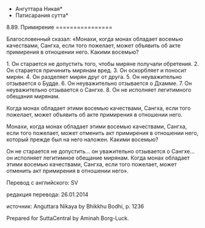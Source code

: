 * Ангуттара Никая*
* Патисарания сутта*

8\.89\. Примирение
\=\=\=\=\=\=\=\=\=\=\=\=\=\=\=\=

Благословенный сказал: «Монахи, когда монах обладает восемью качествами, Сангха, если того пожелает, может объявить об акте примирения в отношении него\. Какими восемью?

1\. Он старается не допустить того, чтобы миряне получали обретения\.
2\. Он старается причинить мирянам вред\.
3\. Он оскорбляет и поносит мирян\.
4\. Он разделяет мирян друг от друга\.
5\. Он неуважительно отзывается о Будде\.
6\. Он неуважительно отзывается о Дхамме\.
7\. Он неуважительно отзывается о Сангхе\.
8\. Он не исполняет легитимного обещания мирянам\.

Когда монах обладает этими восемью качествами, Сангха, если того пожелает, может объявить об акте примирения в отношении него\.

Монахи, когда монах обладает этими восемью качествами, Сангха, если того пожелает, может отменить акт примирения в отношении него, который прежде был на него наложен\. Какими восемью?

Он не старается не допустить… он уважительно отзывается о Сангхе… он исполняет легитимное обещание мирянам\. Когда монах обладает этими восемью качествами, Сангха, если того пожелает, может отменить акт примирения в отношении него»\.

Перевод с английского: SV

редакция перевода: 26\.01\.2014

источник: Anguttara Nikaya by Bhikkhu Bodhi, p\. 1236

Prepared for SuttaCentral by Aminah Borg\-Luck\.